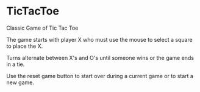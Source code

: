 # TicTacToe
Classic Game of Tic Tac Toe

The game starts with player X who must use the mouse to select
a square to place the X.

Turns alternate between X's and O's until someone wins or the
game ends in a tie.

Use the reset game button to start over during a current game
or to start a new game.
